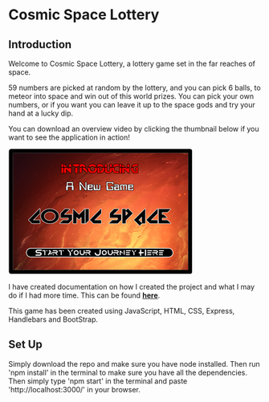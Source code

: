 # Cosmic Space Lottery 

## Introduction
 
Welcome to Cosmic Space Lottery, a lottery game set in the far reaches of space.

59 numbers are picked at random by the lottery, and you can pick 6 balls, to meteor into space and win out of this world prizes. You can pick your own numbers, or if you want you can leave it up to the space gods and try your hand at a lucky dip.

You can download an overview video by clicking the thumbnail below if you want to see the application in action!

[![CosmicSpaceLottery](/cosmicSpaceLotteryImage.png)](https://github.com/StefEmp/CosmicSpaceLottery/blob/main/Cosmic%20Space%20Overview%20Video.mkv "CosmicSpaceLottery")

I have created documentation on how I created the project and what I may do if I had more time. This can be found **[here](https://github.com/StefEmp/CosmicSpaceLottery/blob/main/Cosmic%20Space%20Lottery%20-%20Documentation.pdf)**.

This game has been created using JavaScript, HTML, CSS, Express, Handlebars and BootStrap.

## Set Up

Simply download the repo and make sure you have node installed. 
Then run 'npm install' in the terminal to make sure you have all the dependencies. 
Then simply type 'npm start' in the terminal and paste 'http://localhost:3000/' in your browser.
